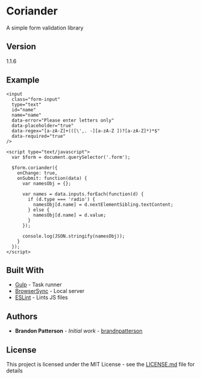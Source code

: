 # Coriander

A simple form validation library

## Version

1.1.6

## Example

```
<input
  class="form-input"
  type="text"
  id="name"
  name="name"
  data-error="Please enter letters only"
  data-placeholder="true"
  data-regex="[a-zA-Z]+(([\',. -][a-zA-Z ])?[a-zA-Z]*)*$"
  data-required="true"
/>
```

```
<script type="text/javascript">
  var $form = document.querySelector('.form');

  $form.coriander({
    onChange: true,
    onSubmit: function(data) {
      var namesObj = {};

      var names = data.inputs.forEach(function(d) {
        if (d.type === 'radio') {
          namesObj[d.name] = d.nextElementSibling.textContent;
        } else {
          namesObj[d.name] = d.value;
        }
      });

      console.log(JSON.stringify(namesObj));
    }
  });
</script>
```

## Built With

- [Gulp](https://gulpjs.com/) - Task runner
- [BrowserSync](https://browsersync.io/) - Local server
- [ESLint](https://eslint.org/) - Lints JS files

## Authors

- **Brandon Patterson** - _Initial work_ - [brandnpatterson](https://github.com/brandnpatterson)

## License

This project is licensed under the MIT License - see the [LICENSE.md](LICENSE.md) file for details
